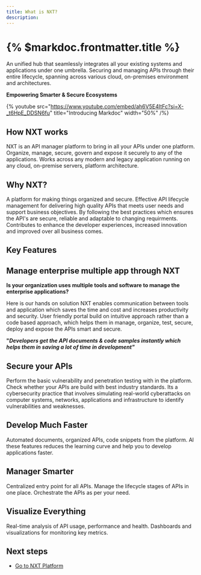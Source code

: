 ```yaml
---
title: What is NXT?
description:
---
```


# {% $markdoc.frontmatter.title %}
An unified hub that seamlessly integrates all your existing systems and applications under one umbrella. Securing and managing APIs through their entire lifecycle, spanning across various cloud, on-premises environment and architectures. 

**Empowering Smarter & Secure Ecosystems**

{% youtube
  src="https://www.youtube.com/embed/ah6V5E4ItFc?si=X-_t6HpE_DDSN6fu"
  title="Introducing Markdoc"
  width="50%" /%}

## How NXT works

NXT is an API manager platform to bring in all your APIs under one platform. Organize, manage, secure, govern and expose it securely to any of the applications. Works across any modern and legacy application running on any cloud, on-premise servers, platform architecture. 


## Why NXT?

A platform for making things organized and secure. Effective API lifecycle management for delivering high quality APIs that meets user needs and support business objectives. By following the best practices which ensures the API's are secure, reliable and adaptable to changing requirments. Contributes to enhance the developer experiences, increased innovation and improved over all business comes.
## Key Features

## Manage enterprise multiple app through NXT

**Is your organization uses multiple tools and software to manage the enterprise applications?** 

Here is our hands on solution NXT enables communication between tools and application which saves the time and cost and increases productivity and security. User friendly portal build on intuitive approach rather than a code based approach, which helps them in manage, organize, test, secure, deploy and expose the APIs smart and secure.

**"_Developers get the API documents & code samples instantly which helps them in saving a lot of time in development"_**
 

## Secure your APIs

Perform the basic vulnerability and penetration testing with in the platform. Check whether your APIs are build with best industry standards. Its a cybersecurity practice that involves simulating real-world cyberattacks on computer systems, networks, applications and infrastructure to identify vulnerabilities and weaknesses. 

## Develop Much Faster

Automated documents, organized APIs, code snippets from the platform. Al these features reduces the learning curve and help you to develop applications faster. 

## Manager Smarter

Centralized entry point for all APIs. Manage the lifecycle stages of APIs in one place. Orchestrate the APIs as per your need.

## Visualize Everything

Real-time analysis of API usage, performance and health. Dashboards and visualizations for monitoring key metrics. 


## Next steps

- [Go to NXT Platform](https://portal.nxtplatform.io/login/)

